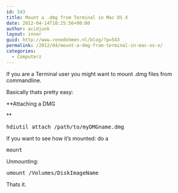```yaml
---
id: 543
title: Mount a .dmg from Terminal in Mac OS X
date: 2012-04-14T18:25:56+00:00
author: acidjunk
layout: inner
guid: http://www.renedohmen.nl/blog/?p=543
permalink: /2012/04/mount-a-dmg-from-terminal-in-mac-os-x/
categories:
  - Computerz
---
```

If you are a Terminal user you might want to mount .dmg files from commandline.

Basically thats pretty easy:

**Attaching a DMG
  
** 

<pre>hdiutil attach /path/to/myDMGname.dmg
</pre>

If you want to see how it&#8217;s mounted: do a

<pre>mount
</pre>

Unmounting:

<pre>umount /Volumes/DiskImageName
</pre>

Thats it.
